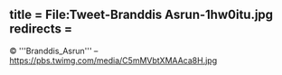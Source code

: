 title = File:Tweet-Branddis Asrun-1hw0itu.jpg
redirects =
---

© '''Branddis_Asrun''' – https://pbs.twimg.com/media/C5mMVbtXMAAca8H.jpg